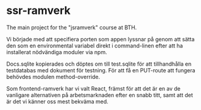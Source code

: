 # ssr-ramverk
The main project for the "jsramverk" course at BTH.

Vi började med att specifiera porten som appen lyssnar på genom att sätta den som en environmental variabel direkt i command-linen efter att ha installerat nödvändiga moduler via npm. 

Docs.sqlite kopierades och döptes om till test.sqlite för att tillhandhålla en testdatabas med dokument för testning. 
För att få en PUT-route att fungera behövdes modulen method-override.

Som frontend-ramverk har vi valt React, främst för att det är en av de vanligare alternativen på arbetsmarknaden efter en snabb titt, samt att det är det vi känner oss mest bekväma med.
